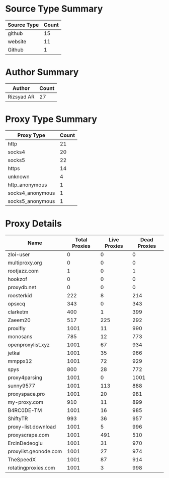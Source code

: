 # Source Type Summary

| Source Type | Count |
|-------------|-------|
| github | 15 |
| website | 11 |
| Github | 1 |


# Author Summary

| Author | Count |
|--------|-------|
| Rizsyad AR | 27 |


# Proxy Type Summary

| Proxy Type | Count |
|------------|-------|
| http | 21 |
| socks4 | 20 |
| socks5 | 22 |
| https | 14 |
| unknown | 4 |
| http_anonymous | 1 |
| socks4_anonymous | 1 |
| socks5_anonymous | 1 |


# Proxy Details

| Name | Total Proxies | Live Proxies | Dead Proxies |
|------|---------------|--------------|---------------|
| zloi-user | 0 | 0 | 0 |
| multiproxy.org | 0 | 0 | 0 |
| rootjazz.com | 1 | 0 | 1 |
| hookzof | 0 | 0 | 0 |
| proxydb.net | 0 | 0 | 0 |
| roosterkid | 222 | 8 | 214 |
| opsxcq | 343 | 0 | 343 |
| clarketm | 400 | 1 | 399 |
| Zaeem20 | 517 | 225 | 292 |
| proxifly | 1001 | 11 | 990 |
| monosans | 785 | 12 | 773 |
| openproxylist.xyz | 1001 | 67 | 934 |
| jetkai | 1001 | 35 | 966 |
| mmppx12 | 1001 | 72 | 929 |
| spys | 800 | 28 | 772 |
| proxy4parsing | 1001 | 0 | 1001 |
| sunny9577 | 1001 | 113 | 888 |
| proxyspace.pro | 1001 | 20 | 981 |
| my-proxy.com | 910 | 11 | 899 |
| B4RC0DE-TM | 1001 | 16 | 985 |
| ShiftyTR | 993 | 36 | 957 |
| proxy-list.download | 1001 | 5 | 996 |
| proxyscrape.com | 1001 | 491 | 510 |
| ErcinDedeoglu | 1001 | 31 | 970 |
| proxylist.geonode.com | 1001 | 27 | 974 |
| TheSpeedX | 1001 | 87 | 914 |
| rotatingproxies.com | 1001 | 3 | 998 |

